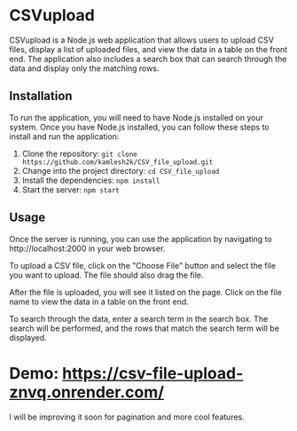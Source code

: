 # CSVupload

CSVupload is a Node.js web application that allows users to upload CSV files, display a list of uploaded files, and view the data in a table on the front end. The application also includes a search box that can search through the data and display only the matching rows.


## Installation
To run the application, you will need to have Node.js installed on your system. Once you have Node.js installed, you can follow these steps to install and run the application:

1. Clone the repository: `git clone https://github.com/kamlesh2k/CSV_file_upload.git`
2. Change into the project directory: `cd CSV_file_upload`
3. Install the dependencies: `npm install`
4. Start the server: `npm start`

## Usage
Once the server is running, you can use the application by navigating to http://localhost:2000 in your web browser.

To upload a CSV file, click on the "Choose File" button and select the file you want to upload. The file should also drag the file.

After the file is uploaded, you will see it listed on the page. Click on the file name to view the data in a table on the front end.

To search through the data, enter a search term in the search box. The search will be performed, and the rows that match the search term will be displayed.


# Demo: https://csv-file-upload-znvq.onrender.com/
I will be improving it soon for pagination and more cool features.
